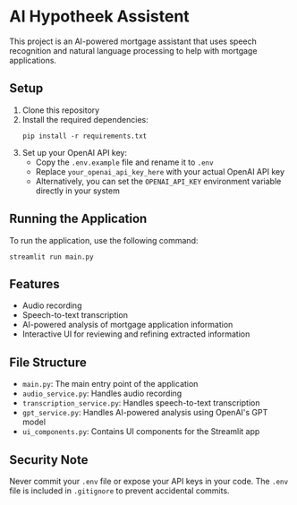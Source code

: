 # AI Hypotheek Assistent

This project is an AI-powered mortgage assistant that uses speech recognition and natural language processing to help with mortgage applications.

## Setup

1. Clone this repository
2. Install the required dependencies:
   ```
   pip install -r requirements.txt
   ```
3. Set up your OpenAI API key:
   - Copy the `.env.example` file and rename it to `.env`
   - Replace `your_openai_api_key_here` with your actual OpenAI API key
   - Alternatively, you can set the `OPENAI_API_KEY` environment variable directly in your system

## Running the Application

To run the application, use the following command:

```
streamlit run main.py
```

## Features

- Audio recording
- Speech-to-text transcription
- AI-powered analysis of mortgage application information
- Interactive UI for reviewing and refining extracted information

## File Structure

- `main.py`: The main entry point of the application
- `audio_service.py`: Handles audio recording
- `transcription_service.py`: Handles speech-to-text transcription
- `gpt_service.py`: Handles AI-powered analysis using OpenAI's GPT model
- `ui_components.py`: Contains UI components for the Streamlit app

## Security Note

Never commit your `.env` file or expose your API keys in your code. The `.env` file is included in `.gitignore` to prevent accidental commits.